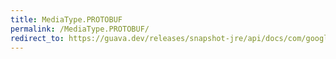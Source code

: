 ```yaml
---
title: MediaType.PROTOBUF
permalink: /MediaType.PROTOBUF/
redirect_to: https://guava.dev/releases/snapshot-jre/api/docs/com/google/common/net/MediaType.html#PROTOBUF
---
```

